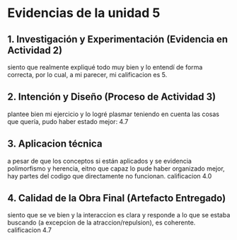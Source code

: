 # Evidencias de la unidad 5

## 1. Investigación y Experimentación (Evidencia en Actividad 2)
siento que realmente expliqué todo muy bien y lo entendí de forma correcta, por lo cual, a mi parecer, mi calificacion es 5.

## 2. Intención y Diseño (Proceso de Actividad 3)
plantee bien mi ejercicio y lo logré plasmar teniendo en cuenta las cosas que quería, pudo haber estado mejor: 4.7

## 3. Aplicacion técnica
a pesar de que los conceptos si están aplicados y se evidencia polimorfismo y herencia, eitno que capaz lo pude haber organizado mejor, hay partes del codigo que directamente no funcionan. calificacion 4.0

## 4. Calidad de la Obra Final (Artefacto Entregado)
siento que se ve bien y la interaccion es clara y responde a lo que se estaba buscando (a excepcion de la atraccion/repulsion), es coherente. calificacion 4.7

